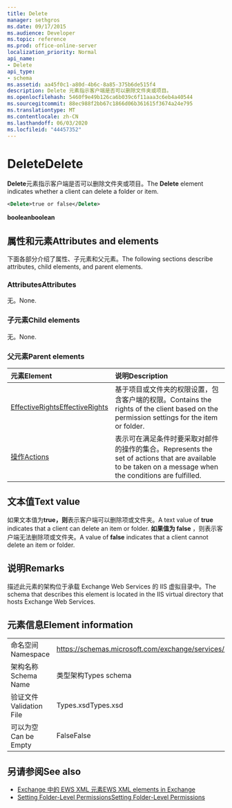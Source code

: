 ```yaml
---
title: Delete
manager: sethgros
ms.date: 09/17/2015
ms.audience: Developer
ms.topic: reference
ms.prod: office-online-server
localization_priority: Normal
api_name:
- Delete
api_type:
- schema
ms.assetid: aa45f0c1-a80d-4b6c-8a85-375b6de515f4
description: Delete 元素指示客户端是否可以删除文件夹或项目。
ms.openlocfilehash: 5460f9e49b126ca6b039c6f11aaa3c6eb4a40544
ms.sourcegitcommit: 88ec988f2bb67c1866d06b361615f3674a24e795
ms.translationtype: MT
ms.contentlocale: zh-CN
ms.lasthandoff: 06/03/2020
ms.locfileid: "44457352"
---
```

# <a name="delete"></a><span data-ttu-id="2ea60-103">Delete</span><span class="sxs-lookup"><span data-stu-id="2ea60-103">Delete</span></span>

<span data-ttu-id="2ea60-104">**Delete**元素指示客户端是否可以删除文件夹或项目。</span><span class="sxs-lookup"><span data-stu-id="2ea60-104">The **Delete** element indicates whether a client can delete a folder or item.</span></span> 
  
```XML
<Delete>true or false</Delete>
```

<span data-ttu-id="2ea60-105">**boolean**</span><span class="sxs-lookup"><span data-stu-id="2ea60-105">**boolean**</span></span>

## <a name="attributes-and-elements"></a><span data-ttu-id="2ea60-106">属性和元素</span><span class="sxs-lookup"><span data-stu-id="2ea60-106">Attributes and elements</span></span>

<span data-ttu-id="2ea60-107">下面各部分介绍了属性、子元素和父元素。</span><span class="sxs-lookup"><span data-stu-id="2ea60-107">The following sections describe attributes, child elements, and parent elements.</span></span>
  
### <a name="attributes"></a><span data-ttu-id="2ea60-108">Attributes</span><span class="sxs-lookup"><span data-stu-id="2ea60-108">Attributes</span></span>

<span data-ttu-id="2ea60-109">无。</span><span class="sxs-lookup"><span data-stu-id="2ea60-109">None.</span></span>
  
### <a name="child-elements"></a><span data-ttu-id="2ea60-110">子元素</span><span class="sxs-lookup"><span data-stu-id="2ea60-110">Child elements</span></span>

<span data-ttu-id="2ea60-111">无。</span><span class="sxs-lookup"><span data-stu-id="2ea60-111">None.</span></span>
  
### <a name="parent-elements"></a><span data-ttu-id="2ea60-112">父元素</span><span class="sxs-lookup"><span data-stu-id="2ea60-112">Parent elements</span></span>

|<span data-ttu-id="2ea60-113">**元素**</span><span class="sxs-lookup"><span data-stu-id="2ea60-113">**Element**</span></span>|<span data-ttu-id="2ea60-114">**说明**</span><span class="sxs-lookup"><span data-stu-id="2ea60-114">**Description**</span></span>|
|:-----|:-----|
|[<span data-ttu-id="2ea60-115">EffectiveRights</span><span class="sxs-lookup"><span data-stu-id="2ea60-115">EffectiveRights</span></span>](effectiverights.md) <br/> |<span data-ttu-id="2ea60-116">基于项目或文件夹的权限设置，包含客户端的权限。</span><span class="sxs-lookup"><span data-stu-id="2ea60-116">Contains the rights of the client based on the permission settings for the item or folder.</span></span>  <br/> |
|[<span data-ttu-id="2ea60-117">操作</span><span class="sxs-lookup"><span data-stu-id="2ea60-117">Actions</span></span>](actions.md) <br/> |<span data-ttu-id="2ea60-118">表示可在满足条件时要采取对邮件的操作的集合。</span><span class="sxs-lookup"><span data-stu-id="2ea60-118">Represents the set of actions that are available to be taken on a message when the conditions are fulfilled.</span></span>  <br/> |
   
## <a name="text-value"></a><span data-ttu-id="2ea60-119">文本值</span><span class="sxs-lookup"><span data-stu-id="2ea60-119">Text value</span></span>

<span data-ttu-id="2ea60-120">如果文本值为**true，则**表示客户端可以删除项或文件夹。</span><span class="sxs-lookup"><span data-stu-id="2ea60-120">A text value of **true** indicates that a client can delete an item or folder.</span></span> <span data-ttu-id="2ea60-121">**如果值为 false** ，则表示客户端无法删除项或文件夹。</span><span class="sxs-lookup"><span data-stu-id="2ea60-121">A value of **false** indicates that a client cannot delete an item or folder.</span></span> 
  
## <a name="remarks"></a><span data-ttu-id="2ea60-122">说明</span><span class="sxs-lookup"><span data-stu-id="2ea60-122">Remarks</span></span>

<span data-ttu-id="2ea60-123">描述此元素的架构位于承载 Exchange Web Services 的 IIS 虚拟目录中。</span><span class="sxs-lookup"><span data-stu-id="2ea60-123">The schema that describes this element is located in the IIS virtual directory that hosts Exchange Web Services.</span></span>
  
## <a name="element-information"></a><span data-ttu-id="2ea60-124">元素信息</span><span class="sxs-lookup"><span data-stu-id="2ea60-124">Element information</span></span>

|||
|:-----|:-----|
|<span data-ttu-id="2ea60-125">命名空间</span><span class="sxs-lookup"><span data-stu-id="2ea60-125">Namespace</span></span>  <br/> |https://schemas.microsoft.com/exchange/services/2006/types  <br/> |
|<span data-ttu-id="2ea60-126">架构名称</span><span class="sxs-lookup"><span data-stu-id="2ea60-126">Schema Name</span></span>  <br/> |<span data-ttu-id="2ea60-127">类型架构</span><span class="sxs-lookup"><span data-stu-id="2ea60-127">Types schema</span></span>  <br/> |
|<span data-ttu-id="2ea60-128">验证文件</span><span class="sxs-lookup"><span data-stu-id="2ea60-128">Validation File</span></span>  <br/> |<span data-ttu-id="2ea60-129">Types.xsd</span><span class="sxs-lookup"><span data-stu-id="2ea60-129">Types.xsd</span></span>  <br/> |
|<span data-ttu-id="2ea60-130">可以为空</span><span class="sxs-lookup"><span data-stu-id="2ea60-130">Can be Empty</span></span>  <br/> |<span data-ttu-id="2ea60-131">False</span><span class="sxs-lookup"><span data-stu-id="2ea60-131">False</span></span>  <br/> |
   
## <a name="see-also"></a><span data-ttu-id="2ea60-132">另请参阅</span><span class="sxs-lookup"><span data-stu-id="2ea60-132">See also</span></span>

- [<span data-ttu-id="2ea60-133">Exchange 中的 EWS XML 元素</span><span class="sxs-lookup"><span data-stu-id="2ea60-133">EWS XML elements in Exchange</span></span>](ews-xml-elements-in-exchange.md)
- [<span data-ttu-id="2ea60-134">Setting Folder-Level Permissions</span><span class="sxs-lookup"><span data-stu-id="2ea60-134">Setting Folder-Level Permissions</span></span>](https://msdn.microsoft.com/library/c7530e86-5112-401c-b10a-9c054ae59f07%28Office.15%29.aspx)

